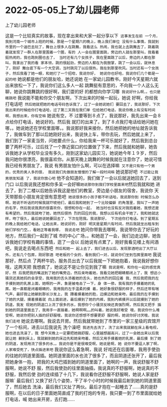 # 2022-05-05上了幼儿园老师



上了幼儿园老师



这是一个比较真实的故事，现在拿出来和大家一起分享以下` 这事发生在前 一个月，我到河南一个城市上班的时候，那是一个星期六的晚上，晚上我们单位 没有什么事情，我就到市里的一个迪巴去玩了，舞台上很多人在跳舞，我看这么 热闹，我也就上去跳舞去了，跳着跳着就发现了一群人在那里围着一个圈，有的 人一会在圈里面跳，旁边的人就在那里叫，我看着挺热闹的，我也跑到圈也去了， 当时还有几个女孩子，我在里面跳了以后，旁边的人都在那叫，我拿出了我的看 家本领，跳的很起劲，旁边的人都在为我鼓掌，跳了一会以后，就休息了，刚好 舞台底下有一个大空调，当时跳完了以后很热，我在到那里吹风。当时还有一个女孩子，然后我看了她一眼，和她打了一个招唿，我说你好， 她说你也好哈，我说你们几个都是一起的吧` 她说都是他们的朋友哈，她还说她 在一家幼儿园教书，刚好今天星期六就出来放松一下了，我说你们这么多人一起 跳舞挺有意思的，不向我一个人这么无聊，她说你跳舞跳的很好啊，我们耍的好 的都想向你学习哪` 我说好什么啊，。也只是瞎跳吧` 我说能不能和你交个朋友啊，下次出来的时候一起玩，她说 好啊，你给我打电话吧` 然后她就把她的电话号码告诉我了，过了一会她说她们 要回去了，我说那好，下次我出来的时候给你打电话哈，过了第二天我在我们单 位给她打电话，我说你晚上有没有时间啊，我想出来，你有空嘛` 她说有空，不 过要等到８点了，我说那好，我先出来一会８点给你打电话，她说好的。然后我 就打的出来了。到了８点我打电话给她问她在哪，。她说她还在学校里面哪，。我说那好我来接你，然后她把她的地址就告诉我 了，我做车到了那以后她刚好出来，我说快上车，带你去玩，然后她就上来了， 我们到了一家麦当劳，问她要点什么，你给我来一杯可乐就好了，然后我到总台 要了两杯可乐，过后找了一个靠近窗口的位置做了下来，然后我就和她聊，她告 诉我她才从学校毕业没有多久，刚到这家幼儿园实习，她说她今年１９岁，然后 我问她你很漂亮，我很喜欢你。从那天晚上跳舞的时候我就在注意你了，她说可惜我已经有男朋友了，我说 有男朋友怕什么啊，可以在选择嘛` 又不是只有他一个男的，优秀的男人多的很， 我说我们先做朋友慢慢的了解一段时间嘛` 她说那好吧` 不过能让我男朋友知道 了，我说你放心吧` 他不会知道的，我们做了一会以后就送她回去了，送到门口 以后我说我还想和你多呆一会好嘛`她说那你到我们学校里面来吧`然后我就和她 进去了，到了二楼以后她告诉我这是他们的教室，旁边是小朋友的宿舍，我说你 天天带那些小朋友肯定很有意思吧` 她说很多的小孩子都不听话哈，我说那你到 时候怎么办啊，她说不听话的时候我就吓唬他们，最后我和她到了一个比较偏僻 的角落里，我叫了一声她的名字，然后我说我真的很喜欢你，很想和你在一起， 她当时也没有反对我抱着她，我想还是有希望的，然后我就吻了她，她然后很热 烈的回应的我，我想以后有机会干她了。我和她就这样，吻了很久，最后她说她要回去了，下次在陪我。我说那好， 下次给你打电话。到了星期五的晚上我给她打电话，让她出来，她说好的，刚好 明天是星期六有时间，然后我就坐出租车到她们学校门空。，看她正等着我哪， 我说走吧` 她问你带我去哪啊，我说带你去了好玩的地方，然后我们一起到了城 市的中心广场，。和她逛了一会，我们边走边聊，她告诉我她们学校有趣的事情，逛了一会以 后她说有点累了，刚好我看见楼上有间酒吧，我说走去喝点东西吧` 然后和她一 起上去了，我们进去以后，发现那酒吧出了大厅以外，还有几个包房，刚好那酒 吧老板的个女的，看到我们一对，就说你们坐到包房里面吧` 我说那好，然后点 了两杯牛奶，服务员出去了以后我就一下把她抱着，我说我好想你哦，这两天把 我想疯了，她说这不是让你见到我了嘛` 我说是啊，和你在一起的感觉真好，然 后我把我的嘴送到了她的嘴旁边，然后亲吻着她，我看见她把眼睛都闭上了，我 想这小骚货还真她妈的会享受，我用我的舌头添着她的舌头，她也热烈的回应着 我，然后我把我的左手摸到她的乳房上面，她啊的一声，象是被电击了一下，身 体一掺。我有我的手摸着她的乳房。她一直都是闭着眼睛的，我用我的左手温柔的摸 着，她好象很舒服的样子，然后还带有喘气声，最好我让她躺到那长沙发上，我 蹲着摸着她的脸，边摸边和她亲吻，最后我的左手摸到了她的大腿，摸着摸着就 向上面前进，最后摸到了她的内裤，我到内裤摸开以后就摸到了她的阴道，我发 现她的阴道口上流了很多的水，我想你个小骚货反映还真强烈啊，然后我又把手 插到她的阴道里面去了，我用手一直插着，她啊啊啊……的叫着，她说我好难受 哦，我说你什么难受啊，她说你把别人插的好舒服哦，我说你还想想不想要更舒 服的啊，她说你好讨厌哦，我说我们走吧` 她说去哪啊。我说去开房。然后我就带她到了市里的一家三星级的宾馆开了一个标间，进去以后我说先 洗个澡吧` 我进先去洗了，洗了出来我就躺在床上看电视，她也进去洗澡了，我 想今天晚上一定要把她搞舒服，心里越想越高兴，过了一会她出来以后我就让她 躺到床上，我就躺到她的床边先和她亲吻着，然后又用手摸着她的乳房，最后摸 到了她的阴道，发现用流了很多的水，。我说你是不是很难受啊，她说是啊，她 说你不要逗人家了啊，人家难受死了，快点插进来吧` 我说你这么着急啊，我说 好戏还在后面哪，我用手使劲的往她的阴道里面插。她阴道里面的水也流了很多了，而且阴道还张开了，最后我把她身体一抱， 把我的大鸡巴插到她的阴道里面了，她啊的一声，我说舒服不舒服啊，她说不舒 服，然后我使劲的往里面抽插，我说真的不舒服啊，她说真的不舒服，我然后使 劲的连续插了十几下，我说看你还舒服不舒服啊，她说人家是舒服嘛` 最后我们 又换了好几个姿势，干了半个小时的时候我最后射到她的阴道里面了，然后她去 洗澡，最后我们又扯了两伙。最后才抱在一起睡去了……真的是舒服啊，在以后的日子里面她简直成了我的打炮的专用，我只要一到了市里面就给她打电话，喊 她出来开房，去打跑……


